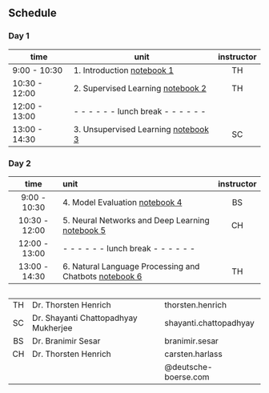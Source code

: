 ## Schedule

### Day 1

| time          | unit         | instructor  |
|-------------|-------------|:-----------:|
| 9:00 - 10:30  | 1. Introduction [notebook 1](../notebooks/1_introduction.ipynb) | TH |
| 10:30 - 12:00  | 2. Supervised Learning [notebook 2](../notebooks/2_supervised_learning.ipynb) | TH |
| 12:00 - 13:00  | - - - - - -   lunch break   - - - - - -|
 13:00 - 14:30  | 3. Unsupervised Learning [notebook 3](../notebooks/3_unsupervised_learning.ipynb)| SC |


### Day 2
| time          | unit         | instructor  |
|:-------------:|:-------------|:-----------:|
| 9:00 - 10:30  | 4. Model Evaluation [notebook 4](../notebooks/4_model_evaluation.ipynb)| BS |
| 10:30 - 12:00  | 5. Neural Networks and Deep Learning [notebook 5](../notebooks/5_neural_networks.ipynb) | CH |
| 12:00 - 13:00  | - - - - - -   lunch break   - - - - - -|
| 13:00 - 14:30  | 6. Natural Language Processing and Chatbots [notebook 6](../notebooks/6_nlp.ipynb)| TH |

## 
|         |          |   |
|:----:|:-------------|:-----------|
|  TH  | Dr. Thorsten Henrich         | thorsten.henrich |
|  SC  | Dr. Shayanti Chattopadhyay Mukherjee         | shayanti.chattopadhyay  |
|  BS  | Dr. Branimir Sesar        | branimir.sesar  |
|  CH  | Dr. Thorsten Henrich         | carsten.harlass  |
|         |          | @deutsche-boerse.com   |



